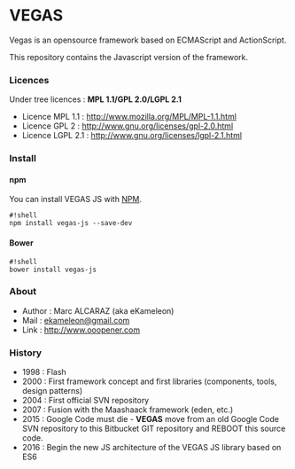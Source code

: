 # VEGAS #

Vegas is an opensource framework based on ECMAScript and ActionScript.

This repository contains the Javascript version of the framework.

### Licences ###

Under tree licences : **MPL 1.1/GPL 2.0/LGPL 2.1**

 * Licence MPL 1.1 : http://www.mozilla.org/MPL/MPL-1.1.html
 * Licence GPL 2 : http://www.gnu.org/licenses/gpl-2.0.html
 * Licence LGPL 2.1 : http://www.gnu.org/licenses/lgpl-2.1.html

### Install ###

#### npm ####

You can install VEGAS JS with [NPM](https://www.npmjs.com/package/vegas-js).

```
#!shell
npm install vegas-js --save-dev
```

#### Bower ####

```
#!shell
bower install vegas-js
```

### About ###

 * Author : Marc ALCARAZ (aka eKameleon)
 * Mail : ekameleon@gmail.com
 * Link : http://www.ooopener.com

### History ###

 * 1998 : Flash
 * 2000 : First framework concept and first libraries (components, tools, design patterns)
 * 2004 : First official SVN repository
 * 2007 : Fusion with the Maashaack framework (eden, etc.)
 * 2015 : Google Code must die - **VEGAS** move from an old Google Code SVN repository to this Bitbucket GIT repository and REBOOT this source code.
 * 2016 : Begin the new JS architecture of the VEGAS JS library based on ES6